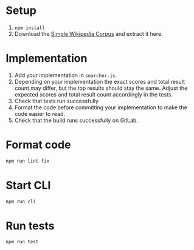 # Setup

1. `npm install`
2. Download the [Simple Wikipedia Corpus](http://georgms.github.io/textsearch102/files/simple-wikipedia.zip) and extract
   it here.

# Implementation

1. Add your implementation in `searcher.js`.
2. Depending on your implementation the exact scores and total result count may differ, but the top results should stay
   the same. Adjust the expected scores and total result count accordingly in the tests.
3. Check that tests run successfully.
4. Format the code before committing your implementation to make the code easier to read.
5. Check that the build runs successfully on GitLab.

# Format code

```bash
npm run lint-fix
```

# Start CLI

```bash
npm run cli
```

# Run tests

```bash
npm run test
```

